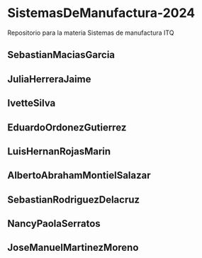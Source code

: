 # SistemasDeManufactura-2024
Repositorio para la materia Sistemas de manufactura ITQ

## SebastianMaciasGarcia
## JuliaHerreraJaime
## IvetteSilva
## EduardoOrdonezGutierrez
## LuisHernanRojasMarin
## AlbertoAbrahamMontielSalazar
## SebastianRodriguezDelacruz
## NancyPaolaSerratos
## JoseManuelMartinezMoreno